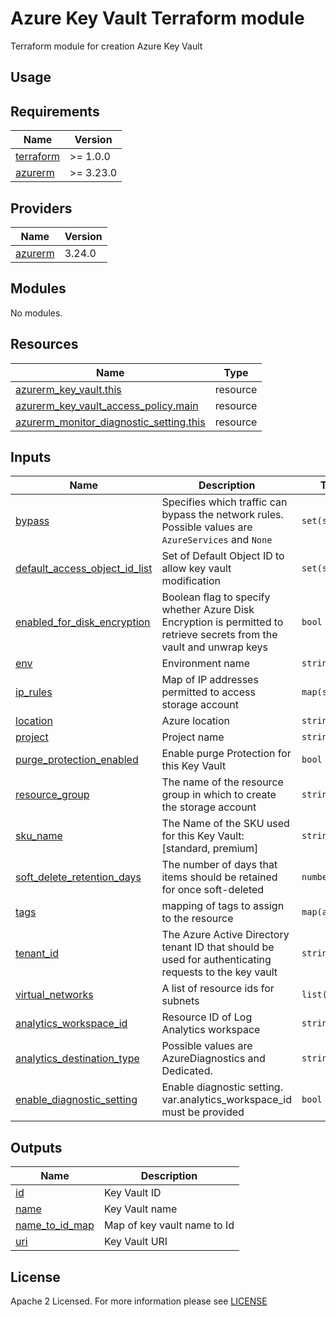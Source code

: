 # Azure Key Vault Terraform module
Terraform module for creation Azure Key Vault

## Usage

<!-- BEGIN_TF_DOCS -->
## Requirements

| Name | Version |
|------|---------|
| <a name="requirement_terraform"></a> [terraform](#requirement\_terraform) | >= 1.0.0 |
| <a name="requirement_azurerm"></a> [azurerm](#requirement\_azurerm) | >= 3.23.0 |

## Providers

| Name | Version |
|------|---------|
| <a name="provider_azurerm"></a> [azurerm](#provider\_azurerm) | 3.24.0 |

## Modules

No modules.

## Resources

| Name                                                                                                                                                  | Type       |
|-------------------------------------------------------------------------------------------------------------------------------------------------------|------------|
| [azurerm_key_vault.this](https://registry.terraform.io/providers/hashicorp/azurerm/latest/docs/resources/key_vault)                                   | resource   |
| [azurerm_key_vault_access_policy.main](https://registry.terraform.io/providers/hashicorp/azurerm/latest/docs/resources/key_vault_access_policy)       | resource   |
| [azurerm_monitor_diagnostic_setting.this](https://registry.terraform.io/providers/hashicorp/azurerm/latest/docs/resources/monitor_diagnostic_setting) | resource   |

## Inputs

| Name                                                                                                                              | Description                                                                                                           | Type            | Default                                | Required |
|-----------------------------------------------------------------------------------------------------------------------------------|-----------------------------------------------------------------------------------------------------------------------|-----------------|----------------------------------------|:--------:|
| <a name="input_bypass"></a> [bypass](#input\_bypass)                                                                              | Specifies which traffic can bypass the network rules. Possible values are `AzureServices` and `None`                  | `set(string)`   | <pre>[<br>  "AzureServices"<br>]</pre> |    no    |
| <a name="input_default_access_object_id_list"></a> [default\_access\_object\_id\_list](#input\_default\_access\_object\_id\_list) | Set of Default Object ID to allow key vault modification                                                              | `set(string)`   | n/a                                    |   yes    |
| <a name="input_enabled_for_disk_encryption"></a> [enabled\_for\_disk\_encryption](#input\_enabled\_for\_disk\_encryption)         | Boolean flag to specify whether Azure Disk Encryption is permitted to retrieve secrets from the vault and unwrap keys | `bool`          | `true`                                 |    no    |
| <a name="input_env"></a> [env](#input\_env)                                                                                       | Environment name                                                                                                      | `string`        | n/a                                    |   yes    |
| <a name="input_ip_rules"></a> [ip\_rules](#input\_ip\_rules)                                                                      | Map of IP addresses permitted to access storage account                                                               | `map(string)`   | `null`                                 |    no    |
| <a name="input_location"></a> [location](#input\_location)                                                                        | Azure location                                                                                                        | `string`        | n/a                                    |   yes    |
| <a name="input_project"></a> [project](#input\_project)                                                                           | Project name                                                                                                          | `string`        | n/a                                    |   yes    |
| <a name="input_purge_protection_enabled"></a> [purge\_protection\_enabled](#input\_purge\_protection\_enabled)                    | Enable purge Protection for this Key Vault                                                                            | `bool`          | `false`                                |    no    |
| <a name="input_resource_group"></a> [resource\_group](#input\_resource\_group)                                                    | The name of the resource group in which to create the storage account                                                 | `string`        | n/a                                    |   yes    |
| <a name="input_sku_name"></a> [sku\_name](#input\_sku\_name)                                                                      | The Name of the SKU used for this Key Vault: [standard, premium]                                                      | `string`        | `"standard"`                           |    no    |
| <a name="input_soft_delete_retention_days"></a> [soft\_delete\_retention\_days](#input\_soft\_delete\_retention\_days)            | The number of days that items should be retained for once soft-deleted                                                | `number`        | `7`                                    |    no    |
| <a name="input_tags"></a> [tags](#input\_tags)                                                                                    | mapping of tags to assign to the resource                                                                             | `map(any)`      | `{}`                                   |    no    |
| <a name="input_tenant_id"></a> [tenant\_id](#input\_tenant\_id)                                                                   | The Azure Active Directory tenant ID that should be used for authenticating requests to the key vault                 | `string`        | n/a                                    |   yes    |
| <a name="input_virtual_networks"></a> [virtual\_networks](#input\_virtual\_networks)                                              | A list of resource ids for subnets                                                                                    | `list(string)`  | `null`                                 |    no    |
| <a name="input_analytics_workspace_id"></a> [analytics\_workspace\_id](#input\_analytics\_workspace\_id)                          | Resource ID of Log Analytics workspace                                                                                | `string`        | `null`                                 |    no    |
| <a name="input_analytics_destination_type"></a> [analytics\_destination\_type](#input\_analytics\_destination\_type)              | Possible values are AzureDiagnostics and Dedicated.                                                                   | `string`        | `Dedicated`                            |    no    |
| <a name="input_enable_diagnostic_setting"></a> [enable\_diagnostic\_setting](#input\_enable\_diagnostic\_setting)                 | Enable diagnostic setting. var.analytics_workspace_id must be provided                                                | `bool`          | `false`                                |    no    |

## Outputs

| Name | Description |
|------|-------------|
| <a name="output_id"></a> [id](#output\_id) | Key Vault ID |
| <a name="output_name"></a> [name](#output\_name) | Key Vault name |
| <a name="output_name_to_id_map"></a> [name\_to\_id\_map](#output\_name\_to\_id\_map) | Map of key vault name to Id |
| <a name="output_uri"></a> [uri](#output\_uri) | Key Vault URI |
<!-- END_TF_DOCS -->

## License

Apache 2 Licensed. For more information please see [LICENSE](https://github.com/data-platform-hq/terraform-azurerm-key-vault/tree/main/LICENSE)
